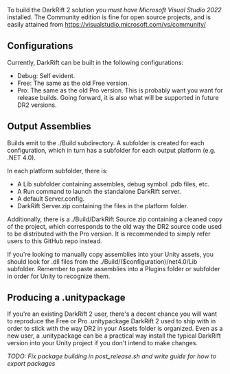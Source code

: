 To build the DarkRift 2 solution *you must have Microsoft Visual Studio 2022* installed. The Community edition is fine for open source projects, and is easily attained from https://visualstudio.microsoft.com/vs/community/

## Configurations

Currently, DarkRift can be built in the following configurations:
* Debug: Self evident.
* Free: The same as the old Free version.
* Pro: The same as the old Pro version. This is probably want you want for release builds. Going forward, it is also what will be supported in future DR2 versions.

## Output Assemblies

Builds emit to the ./Build subdirectory. A subfolder is created for each configuration, which in turn has a subfolder for each output platform (e.g. .NET 4.0).

In each platform subfolder, there is:
* A Lib subfolder containing assembles, debug symbol .pdb files, etc.
* A Run command to launch the standalone DarkRift server.
* A default Server.config.
* DarkRift Server.zip containing the files in the platform folder.

Additionally, there is a ./Build/DarkRift Source.zip containing a cleaned copy of the project, which corresponds to the old way the DR2 source code used to be distributed with the Pro version. It is recommended to simply refer users to this GitHub repo instead.

If you're looking to manually copy assemblies into your Unity assets, you should look for .dll files from the ./Build/($configuration)/net4.0/Lib subfolder. Remember to paste assemblies into a Plugins folder or subfolder in order for Unity to recognize them.

## Producing a .unitypackage

If you're an existing DarkRift 2 user, there's a decent chance you will want to reproduce the Free or Pro .unitypackage DarkRift 2 used to ship with in order to stick with the way DR2 in your Assets folder is organized. Even as a new user, a .unitypackage can be a practical way install the typical DarkRift version into your Unity project if you don't intend to make changes.

*TODO: Fix package building in post_release.sh and write guide for how to export packages*